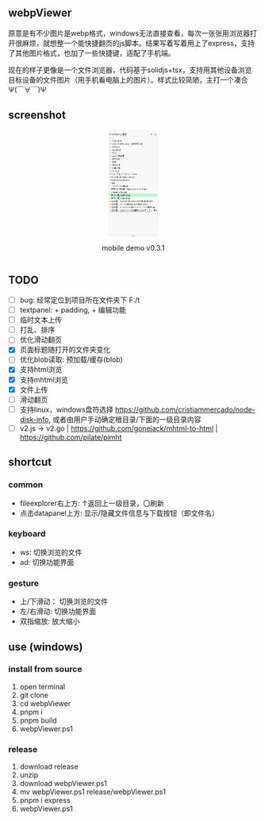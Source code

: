 ## webpViewer
原意是有不少图片是webp格式，windows无法直接查看，每次一张张用浏览器打开很麻烦，就想整一个能快捷翻页的js脚本。结果写着写着用上了express，支持了其他图片格式，也加了一些快捷键，适配了手机端。

现在的样子更像是一个文件浏览器，代码基于solidjs+tsx，支持用其他设备浏览目标设备的文件图片（用手机看电脑上的图片）。样式比较简陋，主打一个凑合Ψ(￣∀￣)Ψ

## screenshot
<div style="display: flex;align-items: center;flex-direction: column;justify-content: space-around;">
  <img width="20%" src="./figure/v0.3.1_mobile.gif">
  <p>mobile demo v0.3.1</p>
</div>

## TODO
- [ ] bug: 经常定位到项目所在文件夹下 F:/t
- [ ] textpanel: + padding, + 编辑功能
- [ ] 临时文本上传
- [ ] 打乱、排序
- [ ] 优化滑动翻页
- [x] 页面标题随打开的文件夹变化
- [ ] 优化blob读取: 预加载/缓存(blob)
- [x] 支持html浏览
- [x] 支持mhtml浏览
- [x] 文件上传
- [ ] 滑动翻页
- [ ] 支持linux，windows盘符选择 https://github.com/cristiammercado/node-disk-info, 或者由用户手动确定根目录/下面的一级目录内容
- [ ] v2.js -> v2.go | https://github.com/gonejack/mhtml-to-html | https://github.com/pilate/pimht

## shortcut
### common
- fileexplorer右上方: ↑返回上一级目录，〇刷新
- 点击datapanel上方: 显示/隐藏文件信息与下载按钮（即文件名）

### keyboard
- ws: 切换浏览的文件
- ad: 切换功能界面

### gesture
- 上/下滑动： 切换浏览的文件
- 左/右滑动: 切换功能界面
- 双指缩放: 放大缩小

## use (windows)
### install from source
1. open terminal
2. git clone
3. cd webpViewer
4. pnpm i
5. pnpm build
6. webpViewer.ps1

### release
1. download release
2. unzip
3. download webpViewer.ps1
4. mv webpViewer.ps1 release/webpViewer.ps1
5. pnpm i express
6. webpViewer.ps1

